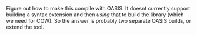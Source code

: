 Figure out how to make this compile with OASIS.  It doesnt currently
support building a syntax extension and then *using* that to build
the library (which we need for COW).  So the answer is probably two
separate OASIS builds, or extend the tool.
